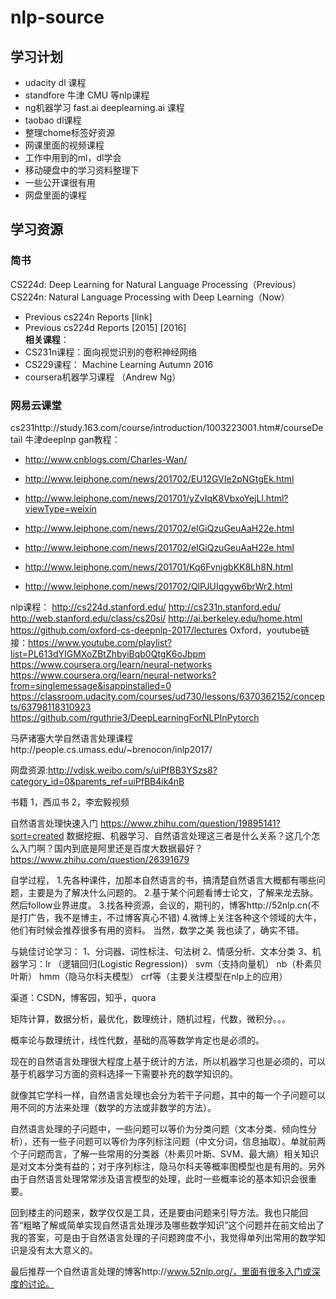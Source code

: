 # nlp-source
## 学习计划
* udacity dl 课程   
* standfore 牛津 CMU 等nlp课程  
* ng机器学习 fast.ai deeplearning.ai 课程  
* taobao dl课程  
* 整理chome标签好资源  
* 网课里面的视频课程  
* 工作中用到的ml，dl学会  
* 移动硬盘中的学习资料整理下  
* 一些公开课很有用  
* 网盘里面的课程  
## 学习资源
### 简书
CS224d: Deep Learning for Natural Language Processing（Previous）
CS224n: Natural Language Processing with Deep Learning（Now）
- Previous cs224n Reports [link]
- Previous cs224d Reports [2015] [2016]  
**相关课程**：
- CS231n课程：面向视觉识别的卷积神经网络
- CS229课程： Machine Learning Autumn 2016
- coursera机器学习课程 （Andrew Ng）
### 网易云课堂
cs231http://study.163.com/course/introduction/1003223001.htm#/courseDetail
牛津deeplnp
gan教程：
- http://www.cnblogs.com/Charles-Wan/
- http://www.leiphone.com/news/201702/EU12GVIe2pNGtgEk.html
- http://www.leiphone.com/news/201701/yZvIqK8VbxoYejLl.html?viewType=weixin

- http://www.leiphone.com/news/201702/eIGiQzuGeuAaH22e.html
- http://www.leiphone.com/news/201702/eIGiQzuGeuAaH22e.html
- http://www.leiphone.com/news/201701/Kq6FvnjgbKK8Lh8N.html
- http://www.leiphone.com/news/201702/QlPJUIqgyw6brWr2.html


nlp课程：
http://cs224d.stanford.edu/
http://cs231n.stanford.edu/
http://web.stanford.edu/class/cs20si/
http://ai.berkeley.edu/home.html
https://github.com/oxford-cs-deepnlp-2017/lectures
Oxford，youtube链接：https://www.youtube.com/playlist?list=PL613dYIGMXoZBtZhbyiBqb0QtgK6oJbpm
 https://www.coursera.org/learn/neural-networks
https://www.coursera.org/learn/neural-networks?from=singlemessage&isappinstalled=0
https://classroom.udacity.com/courses/ud730/lessons/6370362152/concepts/63798118310923
https://github.com/rguthrie3/DeepLearningForNLPInPytorch

马萨诸塞大学自然语言处理课程http://people.cs.umass.edu/~brenocon/inlp2017/

网盘资源:http://vdisk.weibo.com/s/uiPfBB3YSzs8?category_id=0&parents_ref=uiPfBB4ik4nB

书籍
1，西瓜书
2，李宏毅视频


自然语言处理快速入门
https://www.zhihu.com/question/19895141?sort=created
数据挖掘、机器学习、自然语言处理这三者是什么关系？这几个怎么入门啊？国内到底是阿里还是百度大数据最好？
https://www.zhihu.com/question/26391679

自学过程，
1.先各种课件，加那本自然语言的书，搞清楚自然语言大概都有哪些问题，主要是为了解决什么问题的。
2.基于某个问题看博士论文，了解来龙去脉。然后follow业界进度。
3.找各种资源，会议的，期刊的，博客http://52nlp.cn(不是打广告，我不是博主，不过博客真心不错)
4.微博上关注各种这个领域的大牛，他们有时候会推荐很多有用的资料。
当然，数学之美 我也读了，确实不错。

与姚佳讨论学习：
1、分词器、词性标注、句法树
2、情感分析、文本分类
3、机器学习：lr （逻辑回归(Logistic Regression)）  svm（支持向量机） nb（朴素贝叶斯） hmm（隐马尔科夫模型） crf等（主要关注模型在nlp上的应用）

渠道：CSDN，博客园，知乎，quora


矩阵计算，数据分析，最优化，数理统计，随机过程，代数，微积分。。。

概率论与数理统计，线性代数，基础的高等数学肯定也是必须的。

现在的自然语言处理很大程度上基于统计的方法，所以机器学习也是必须的，可以基于机器学习方面的资料选择一下需要补充的数学知识的。

就像其它学科一样，自然语言处理也会分为若干子问题，其中的每一个子问题可以用不同的方法来处理（数学的方法或非数学的方法）。

自然语言处理的子问题中，一些问题可以等价为分类问题（文本分类、倾向性分析），还有一些子问题可以等价为序列标注问题（中文分词，信息抽取）。单就前两个子问题而言，了解一些常用的分类器（朴素贝叶斯、SVM、最大熵）相关知识是对文本分类有益的；对于序列标注，隐马尔科夫等概率图模型也是有用的。另外由于自然语言处理常常涉及语言模型的处理，此时一些概率论的基本知识会很重要。

回到楼主的问题来，数学仅仅是工具，还是要由问题来引导方法。我也只能回答“粗略了解或简单实现自然语言处理涉及哪些数学知识”这个问题并在前文给出了我的答案，可是由于自然语言处理的子问题跨度不小，我觉得单列出常用的数学知识是没有太大意义的。

最后推荐一个自然语言处理的博客http://www.52nlp.org/，里面有很多入门或深度的讨论。
